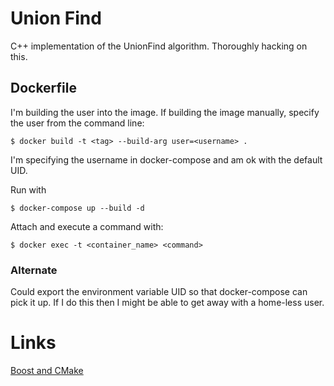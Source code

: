 # Union Find

C++ implementation of the UnionFind algorithm.
Thoroughly hacking on this.

## Dockerfile

I'm building the user into the image.
If building the image manually, specify the user from the command line:
```
$ docker build -t <tag> --build-arg user=<username> .
```
I'm specifying the username in docker-compose and am ok with the default UID.

Run with
```
$ docker-compose up --build -d
```

Attach and execute a command with:
```
$ docker exec -t <container_name> <command>
```


### Alternate

Could export the environment variable UID so that docker-compose can pick it up.
If I do this then I might be able to get away with a home-less user.

# Links

[Boost and CMake](https://cmake.org/cmake/help/v3.7/module/FindBoost.html)
